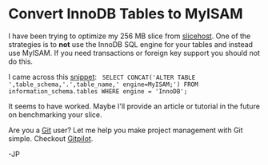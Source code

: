 <!--
author: JP
publish: Wed Apr 08 2009 02:00:42 GMT-0500 (CDT)
status: publish
type: post
link: https://procbits.wordpress.com/2009/04/07/convert-innodb-tables-to-myisam/
tags: MySql
slug: 2009/04/07/convert-innodb-tables-to-myisam
-->

Convert InnoDB Tables to MyISAM
===============================

I have been trying to optimize my 256 MB slice from
[slicehost](http://slicehost.com). One of the strategies is to **not**
use the InnoDB SQL engine for your tables and instead use MyISAM. If you
need transactions or foreign key support you should not do this.

I came across this
[snippet](http://codesnippets.joyent.com/posts/show/1451):
` SELECT CONCAT('ALTER TABLE ',table_schema,'.',table_name,' engine=MyISAM;') FROM information_schema.tables WHERE engine = 'InnoDB';`

It seems to have worked. Maybe I'll provide an article or tutorial in
the future on benchmarking your slice.

Are you a [Git](http://gitpilot.com) user? Let me help you make project
management with Git simple. Checkout [Gitpilot](http://gitpilot.com).

-JP
